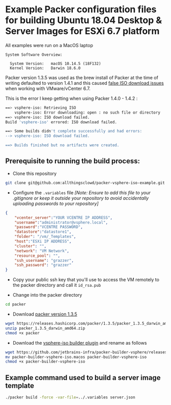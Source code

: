 # Example Packer configuration files for building Ubuntu 18.04 Desktop & Server Images for ESXi 6.7 platform

All examples were run on a MacOS laptop

``` text
System Software Overview:

  System Version:	macOS 10.14.5 (18F132)
  Kernel Version:	Darwin 18.6.0
```

Packer version 1.3.5 was used as the brew install of Packer at the time of writing defaulted to version 1.4.1 and this caused [false ISO download issues](https://github.com/hashicorp/packer/issues/7622) when working with VMware/vCenter 6.7.

This is the error I keep getting when using Packer 1.4.0 - 1.4.2 :

``` bash
==> vsphere-iso: Retrieving ISO
    vsphere-iso: Error downloading: open : no such file or directory
==> vsphere-iso: ISO download failed.
Build 'vsphere-iso' errored: ISO download failed.

==> Some builds didn't complete successfully and had errors:
--> vsphere-iso: ISO download failed.

==> Builds finished but no artifacts were created.
```

## Prerequisite to running the build process:

- Clone this repository

``` bash
git clone git@github.com:allthingsclowd/packer-vsphere-iso-example.git 
```

- Configure the `.variables` file _[Note: Ensure to add this file to your .gitignore or keep it outside your repository to avoid accidentally uploading passwords to your repository]_

``` json
{
    "vcenter_server":"YOUR VCENTRE IP ADDRESS",
    "username":"administrator@vsphere.local",
    "password":"VCENTRE PASSWORD",
    "datastore":"datastore1",
    "folder": "/vm/_Templates",
    "host":"ESXi IP ADDRESS",
    "cluster": "",
    "network": "VM Network",
    "resource_pool": "",
    "ssh_username": "grazzer",
    "ssh_password": "grazzer"
}
```

- Copy your public ssh key that you'll use to access the VM remotely to the packer directory and call it `id_rsa.pub`

- Change into the packer directory

``` bash
cd packer
```

- Download [packer version 1.3.5](https://releases.hashicorp.com/packer/1.3.5/packer_1.3.5_darwin_amd64.zip)

```bash
wget https://releases.hashicorp.com/packer/1.3.5/packer_1.3.5_darwin_amd64.zip
unzip packer_1.3.5_darwin_amd64.zip
chmod +x packer
```

- Download the [vsphere-iso builder plugin](https://github.com/jetbrains-infra/packer-builder-vsphere/releases/download/v2.3/packer-builder-vsphere-iso.macos) and rename as follows

``` bash
wget https://github.com/jetbrains-infra/packer-builder-vsphere/releases/download/v2.3/packer-builder-vsphere-iso.macos
mv packer-builder-vsphere-iso.macos packer-builder-vsphere-iso
chmod +x packer-builder-vsphere-iso
```

## Example command used to build a server image template

``` bash
./packer build -force -var-file=../.variables server.json
```


